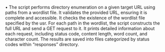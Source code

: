 •	The script performs directory enumeration on a given target URL using paths from a wordlist file. It validates the provided URL, ensuring it is complete and accessible. It checks the existence of the wordlist file specified by the usr. For each path in the wordlist, the script constructs the full URL and send a GET request to it. It prints detailed information about each request, including status code, content length, word count, and character count. The results are saved into files categorized by status codes within “responses” directory.

